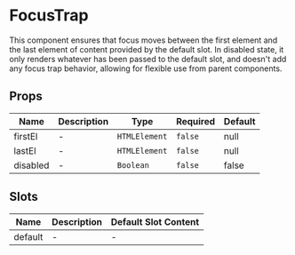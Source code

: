 # FocusTrap

This component ensures that focus moves between the first element and the last element of content provided by the default slot. In disabled state, it only renders whatever has been passed to the default slot, and doesn't add any focus trap behavior, allowing for flexible use from parent components.

## Props

<!-- @vuese:FocusTrap:props:start -->
|Name|Description|Type|Required|Default|
|---|---|---|---|---|
|firstEl|-|`HTMLElement`|`false`|null|
|lastEl|-|`HTMLElement`|`false`|null|
|disabled|-|`Boolean`|`false`|false|

<!-- @vuese:FocusTrap:props:end -->


## Slots

<!-- @vuese:FocusTrap:slots:start -->
|Name|Description|Default Slot Content|
|---|---|---|
|default|-|-|

<!-- @vuese:FocusTrap:slots:end -->
